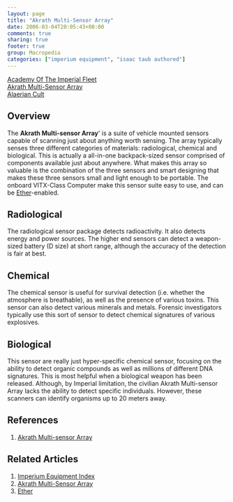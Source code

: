 ```yaml
---
layout: page
title: "Akrath Multi-Sensor Array"
date: 2006-03-04T20:05:43+00:00
comments: true
sharing: true
footer: true
group: Macropedia
categories: ["imperium equipment", "isaac taub authored"]
---
```


<div class='row'>
	<div class='col-md-4'><a href='/macropedia/academy-of-the-imperial-fleet'>Academy Of The Imperial Fleet</a></div>
	<div class='col-md-4'><a href='/macropedia/akrath-multi-sensor-array'>Akrath Multi-Sensor Array</a></div>
	<div class='col-md-4'><a href='/macropedia/alaerian-cult'>Alaerian Cult</a></div>
</div>


## Overview

The **Akrath Multi-sensor Array**' is a suite of vehicle mounted sensors capable of scanning just about anything worth sensing. The array typically senses three different categories of materials: radiological, chemical and biological. This is actually a all-in-one backpack-sized sensor comprised of components available just about anywhere. What makes this array so valuable is the combination of the three sensors and smart designing that makes these three sensors small and light enough to be portable. The onboard VITX-Class Computer make this sensor suite easy to use, and can be [Ether](/macropedia/ether)-enabled.

## Radiological

The radiological sensor package detects radioactivity. It also detects energy and power sources. The higher end sensors can detect a weapon-sized battery (D size) at short range, although the accuracy of the detection is fair at best.

## Chemical

The chemical sensor is useful for survival detection (i.e. whether the atmosphere is breathable), as well as the presence of various toxins. This sensor can also detect various minerals and metals. Forensic investigators typically use this sort of sensor to detect chemical signatures of various explosives.

## Biological

This sensor are really just hyper-specific chemical sensor, focusing on the ability to detect organic compounds as well as millions of different DNA signatures. This is most helpful when a biological weapon has been released. Although, by Imperial limitation, the civilian Akrath Multi-sensor Array lacks the ability to detect specific individuals. However, these scanners can identify organisms up to 20 meters away.

## References
1. [Akrath Multi-sensor Array](/macropedia/akrath-multi-sensor-array)

## Related Articles

1. [Imperium Equipment Index](/macropedia/imperium-equipment-index)
2. [Akrath Multi-Sensor Array](/macropedia/akrath-multi-sensor-array)
3. [Ether](/macropedia/ether)



 
